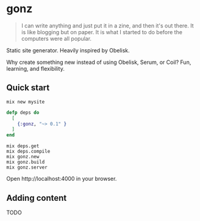 # gonz

> I can write anything and just put it in a zine, and then it's out there. It is like blogging but on paper. It is what I started to do before the computers were all popular.

Static site generator. Heavily inspired by Obelisk.

Why create something new instead of using Obelisk, Serum, or Coil? Fun, learning, and flexibility.

## Quick start

`mix new mysite`

```elixir
defp deps do
  [
    {:gonz, "~> 0.1" }
  ]
end
```

    mix deps.get
    mix deps.compile
    mix gonz.new
    mix gonz.build
    mix gonz.server

Open http://localhost:4000 in your browser.

## Adding content

TODO
